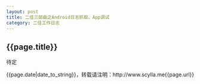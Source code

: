 ```yaml
---
layout: post
title: 二佳三部曲之Android日志抓取、App调试
category: 二佳工作日志
---
```

<h2>{{page.title}}</h2>
<p>待定</p>
<p>{{page.date|date_to_string}}，转载请注明：http://www.scylla.me{{page.url}}</p>